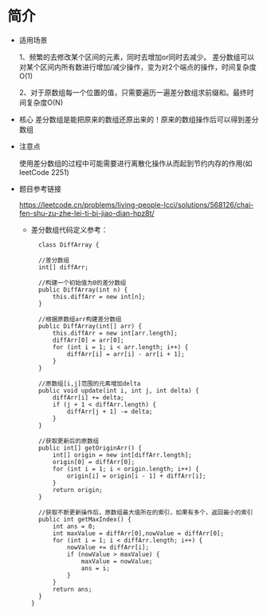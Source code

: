 # 简介
- 适用场景

    1、频繁的去修改某个区间的元素，同时去增加or同时去减少。
    差分数组可以对某个区间内所有数进行增加/减少操作，变为对2个端点的操作，时间复杂度O(1)
    
    2、对于原数组每一个位置的值，只需要遍历一遍差分数组求前缀和。最终时间复杂度O(N)



- 核心
    差分数组是能把原来的数组还原出来的！原来的数组操作后可以得到差分数组


- 注意点
  
    使用差分数组的过程中可能需要进行离散化操作从而起到节约内存的作用(如leetCode 2251)


- 题目参考链接
    
    https://leetcode.cn/problems/living-people-lcci/solutions/568126/chai-fen-shu-zu-zhe-lei-ti-bi-jiao-dian-hpz8t/

  - 差分数组代码定义参考：

          class DiffArray {

          //差分数组
          int[] diffArr;

          //构建一个初始值为0的差分数组
          public DiffArray(int n) {
              this.diffArr = new int[n];
          }

          //根据原数组arr构建差分数组
          public DiffArray(int[] arr) {
              this.diffArr = new int[arr.length];
              diffArr[0] = arr[0];
              for (int i = 1; i < arr.length; i++) {
                  diffArr[i] = arr[i] - arr[i + 1];
              }
          }

          //原数组[i,j]范围的元素增加delta
          public void update(int i, int j, int delta) {
              diffArr[i] += delta;
              if (j + 1 < diffArr.length) {
                  diffArr[j + 1] -= delta;
              }
          }

          //获取更新后的原数组
          public int[] getOriginArr() {
              int[] origin = new int[diffArr.length];
              origin[0] = diffArr[0];
              for (int i = 1; i < origin.length; i++) {
                  origin[i] = origin[i - 1] + diffArr[i];
              }
              return origin;
          }

          //获取不断更新操作后，原数组最大值所在的索引，如果有多个，返回最小的索引
          public int getMaxIndex() {
              int ans = 0;
              int maxValue = diffArr[0],nowValue = diffArr[0];
              for (int i = 1; i < diffArr.length; i++) {
                  nowValue += diffArr[i];
                  if (nowValue > maxValue) {
                      maxValue = nowValue;
                      ans = i;
                  }
              }
              return ans;
          }
        }